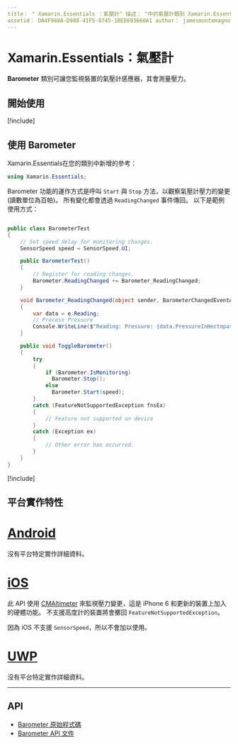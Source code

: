 ```yaml
---
title： " Xamarin.Essentials ：氣壓計" 描述： "中的氣壓計類別 Xamarin.Essentials 可讓您監視裝置的氣壓計感應器，以測量壓力。
assetid： DA4F968A-D988-41F5-8745-1BEE693660A1 author： jamesmontemagno ms-chap： jamont ms. date： 11/04/2018 no-loc： [ Xamarin.Forms ， Xamarin.Essentials ]
---
```


# <a name="xamarinessentials-barometer"></a>Xamarin.Essentials：氣壓計

**Barometer** 類別可讓您監視裝置的氣壓計感應器，其會測量壓力。

## <a name="get-started"></a>開始使用

[!include[](~/essentials/includes/get-started.md)]

## <a name="using-barometer"></a>使用 Barometer

Xamarin.Essentials在您的類別中新增的參考：

```csharp
using Xamarin.Essentials;
```

Barometer 功能的運作方式是呼叫 `Start` 與 `Stop` 方法，以觀察氣壓計壓力的變更 (讀數單位為百帕)。 所有變化都會透過 `ReadingChanged` 事件傳回。 以下是範例使用方式：

```csharp

public class BarometerTest
{
    // Set speed delay for monitoring changes.
    SensorSpeed speed = SensorSpeed.UI;

    public BarometerTest()
    {
        // Register for reading changes.
        Barometer.ReadingChanged += Barometer_ReadingChanged;
    }

    void Barometer_ReadingChanged(object sender, BarometerChangedEventArgs e)
    {
        var data = e.Reading;
        // Process Pressure
        Console.WriteLine($"Reading: Pressure: {data.PressureInHectopascals} hectopascals");
    }

    public void ToggleBarometer()
    {
        try
        {
            if (Barometer.IsMonitoring)
              Barometer.Stop();
            else
              Barometer.Start(speed);
        }
        catch (FeatureNotSupportedException fnsEx)
        {
            // Feature not supported on device
        }
        catch (Exception ex)
        {
            // Other error has occurred.
        }
    }
}
```

[!include[](~/essentials/includes/sensor-speed.md)]

## <a name="platform-implementation-specifics"></a>平台實作特性

# <a name="android"></a>[Android](#tab/android)

沒有平台特定實作詳細資料。

# <a name="ios"></a>[iOS](#tab/ios)

此 API 使用 [CMAltimeter](https://developer.apple.com/documentation/coremotion/cmaltimeter#//apple_ref/occ/cl/CMAltimeter) 來監視壓力變更，這是 iPhone 6 和更新的裝置上加入的硬體功能。 不支援高度計的裝置將會擲回 `FeatureNotSupportedException`。

因為 iOS 不支援 `SensorSpeed`，所以不會加以使用。

# <a name="uwp"></a>[UWP](#tab/uwp)

沒有平台特定實作詳細資料。

-----

## <a name="api"></a>API

- [Barometer 原始程式碼](https://github.com/xamarin/Essentials/tree/master/Xamarin.Essentials/Barometer)
- [Barometer API 文件](xref:Xamarin.Essentials.Barometer)
